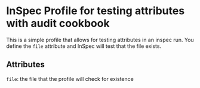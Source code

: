# InSpec Profile for testing attributes with audit cookbook

This is a simple profile that allows for testing attributes in an inspec run. You define the `file` attribute and InSpec will test that the file exists.

## Attributes

`file`: the file that the profile will check for existence
